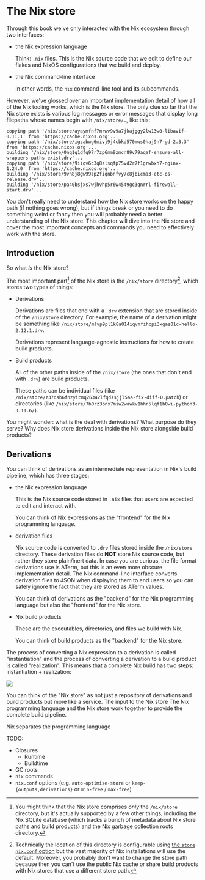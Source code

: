 # The Nix store

Through this book we've only interacted with the Nix ecosystem through two interfaces:

- the Nix expression language

  Think: `.nix` files.  This is the Nix source code that we edit to define our flakes and NixOS configurations that we build and deploy.


- the Nix command-line interface

  In other words, the `nix` command-line tool and its subcommands.

However, we've glossed over an important implementation detail of how all of the Nix tooling works, which is the Nix store.  The only clue so far that the Nix store exists is various log messages or error messages that display long filepaths whose names begin with `/nix/store/…`, like this:

```
copying path '/nix/store/ayaymfnf7mrwv9v9a7jkajggy2lw13w8-libavif-0.11.1' from 'https://cache.nixos.org'...
copying path '/nix/store/igzabwg6mivj9j4cbkd570mws0haj9n7-gd-2.3.3' from 'https://cache.nixos.org'...
building '/nix/store/0nq1q1dfq97r7zp6mm9zmcn89v79aqaf-ensure-all-wrappers-paths-exist.drv'...
copying path '/nix/store/9iiqv6c3q8zlsqfp75vd2r7f1grwbxh7-nginx-1.24.0' from 'https://cache.nixos.org'...
building '/nix/store/9vn8j8gw99zp2fiqnbnfvy7c8jbicma3-etc-os-release.drv'...
building '/nix/store/pa40bsjxs7wjhvhp5r6w4549gc3qnrrl-firewall-start.drv'...
```

You don't really need to understand how the Nix store works on the happy path (if nothing goes wrong), but if things break or you need to do something weird or fancy then you will probably need a better understanding of the Nix store.  This chapter will dive into the Nix store and cover the most important concepts and commands you need to effectively work with the store.

## Introduction

So what *is* the Nix store?

The most important part[^1] of the Nix store is the `/nix/store` directory[^2], which stores two types of things:

- Derivations

  Derivations are files that end with a `.drv` extension that are stored inside of the `/nix/store` directory.  For example, the name of a derivation might be something like `/nix/store/mlvp9pl1k8a014iqvmfihcpi3xgas01c-hello-2.12.1.drv`.

  Derivations represent language-agnostic instructions for how to create build products.


- Build products

  All of the other paths inside of the `/nix/store` (the ones that don't end with `.drv`) are build products.

  These paths can be individual files (like `/nix/store/z37qsb6fnzyicmq26342lfqdssjjl5aa-fix-diff-D.patch`) or directories (like `/nix/store/7b0rz3bnx7msw2wawkv1hhn5lqf1b0wi-python3-3.11.6/`).

You might wonder: what is the deal with derivations?  What purpose do they serve?  Why does Nix store derivations inside the Nix store alongside build products?

## Derivations

You can think of derivations as an intermediate representation in Nix's build pipeline, which has three stages:

- the Nix expression language

  This is the Nix source code stored in `.nix` files that users are expected to edit and interact with.

  You can think of Nix expressions as the "frontend" for the Nix programming language.


- derivation files

  Nix source code is converted to `.drv` files stored inside the `/nix/store` directory.  These derivation files do **NOT** store Nix source code, but rather they store plain/inert data.  In case you are curious, the file format derivations use is ATerm, but this is an even more obscure implementation detail.  The Nix command-line interface converts derivation files to JSON when displaying them to end users so you can safely ignore the fact that they are stored as ATerm values.

  You can think of derivations as the "backend" for the Nix programming language but also the "frontend" for the Nix store.

- Nix build products

  These are the executables, directories, and files we build with Nix.

  You can think of build products as the "backend" for the Nix store.

The process of converting a Nix expression to a derivation is called "instantiation" and the process of converting a derivation to a build product is called "realization".  This means that a complete Nix build has two steps: instantiation + realization:

![](./pipeline.png)

You can think of the "Nix store" as not just a repository of derivations and build products but more like a service.  The input to the Nix store
The Nix programming language and the Nix store work together to provide the complete build pipeline.

Nix separates the programming language

[^1]: You might think that the Nix store comprises *only* the `/nix/store` directory, but it's actually supported by a few other things, including the Nix SQLite database (which tracks a bunch of metadata about Nix store paths and build products) and the Nix garbage collection roots directory.

[^2]: Technically the location of this directory is configurable using [the `store` `nix.conf` option](https://nixos.org/manual/nix/stable/command-ref/conf-file.html#conf-store) but the vast majority of Nix installations will use the default.  Moreover, you probably don't want to change the store path because then you can't use the public Nix cache or share build products with Nix stores that use a different store path.

TODO:

- Closures
  - Runtime
  - Buildtime
- GC roots
- `nix` commands
- `nix.conf` options (e.g. `auto-optimise-store` or `keep-{outputs,derivations}`
  or `min-free` / `max-free`)

